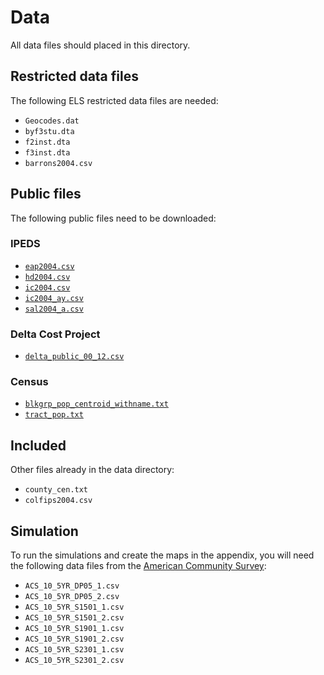 # Data

All data files should placed in this directory.

## Restricted data files

The following ELS restricted data files are needed:  

* `Geocodes.dat`
* `byf3stu.dta`  
* `f2inst.dta`  
* `f3inst.dta`  
* `barrons2004.csv`  

## Public files

The following public files need to be downloaded:  

### IPEDS

* [`eap2004.csv`](https://nces.ed.gov/ipeds/datacenter/data/EAP2004.zip)  
* [`hd2004.csv`](https://nces.ed.gov/ipeds/datacenter/data/HD2004.zip)  
* [`ic2004.csv`](https://nces.ed.gov/ipeds/datacenter/data/IC2004.zip)  
* [`ic2004_ay.csv`](https://nces.ed.gov/ipeds/datacenter/data/IC2004_AY.zip)  
* [`sal2004_a.csv`](https://nces.ed.gov/ipeds/datacenter/data/SAL2004_A.zip)  

### Delta Cost Project

* [`delta_public_00_12.csv`](https://deltacostproject.org/delta-cost-project-database)  

### Census

* [`blkgrp_pop_centroid_withname.txt`](http://www2.census.gov/geo/docs/reference/cenpop2000/blkgrp/bg_popcen.zip)  
* [`tract_pop.txt`](https://www2.census.gov/geo/docs/reference/cenpop2000/tract/tract_pop.txt)  

## Included

Other files already in the data directory:  

* `county_cen.txt`  
* `colfips2004.csv`  

## Simulation

To run the simulations and create the maps in the appendix, you will
need the following data files from the [American Community Survey](https://factfinder.census.gov/faces/nav/jsf/pages/index.xhtml):  

* `ACS_10_5YR_DP05_1.csv`  
* `ACS_10_5YR_DP05_2.csv`  
* `ACS_10_5YR_S1501_1.csv`  
* `ACS_10_5YR_S1501_2.csv`  
* `ACS_10_5YR_S1901_1.csv`  
* `ACS_10_5YR_S1901_2.csv`  
* `ACS_10_5YR_S2301_1.csv`  
* `ACS_10_5YR_S2301_2.csv`  



